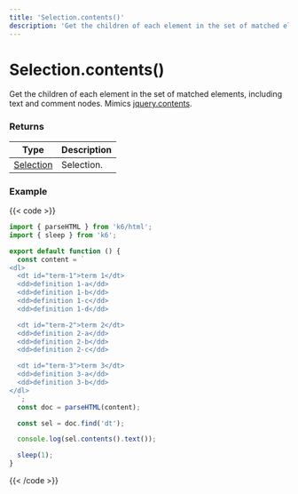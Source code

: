 ```yaml
---
title: 'Selection.contents()'
description: 'Get the children of each element in the set of matched elements, including text and comment nodes.'
---
```


# Selection.contents()

Get the children of each element in the set of matched elements, including text and comment nodes.
Mimics [jquery.contents](https://api.jquery.com/contents/).

### Returns

| Type                                                                                   | Description |
| -------------------------------------------------------------------------------------- | ----------- |
| [Selection](https://grafana.com/docs/k6/<K6_VERSION>/javascript-api/k6-html/selection) | Selection.  |

### Example

{{< code >}}

```javascript
import { parseHTML } from 'k6/html';
import { sleep } from 'k6';

export default function () {
  const content = `
<dl>
  <dt id="term-1">term 1</dt>
  <dd>definition 1-a</dd>
  <dd>definition 1-b</dd>
  <dd>definition 1-c</dd>
  <dd>definition 1-d</dd>

  <dt id="term-2">term 2</dt>
  <dd>definition 2-a</dd>
  <dd>definition 2-b</dd>
  <dd>definition 2-c</dd>

  <dt id="term-3">term 3</dt>
  <dd>definition 3-a</dd>
  <dd>definition 3-b</dd>
</dl>
  `;
  const doc = parseHTML(content);

  const sel = doc.find('dt');

  console.log(sel.contents().text());

  sleep(1);
}
```

{{< /code >}}
